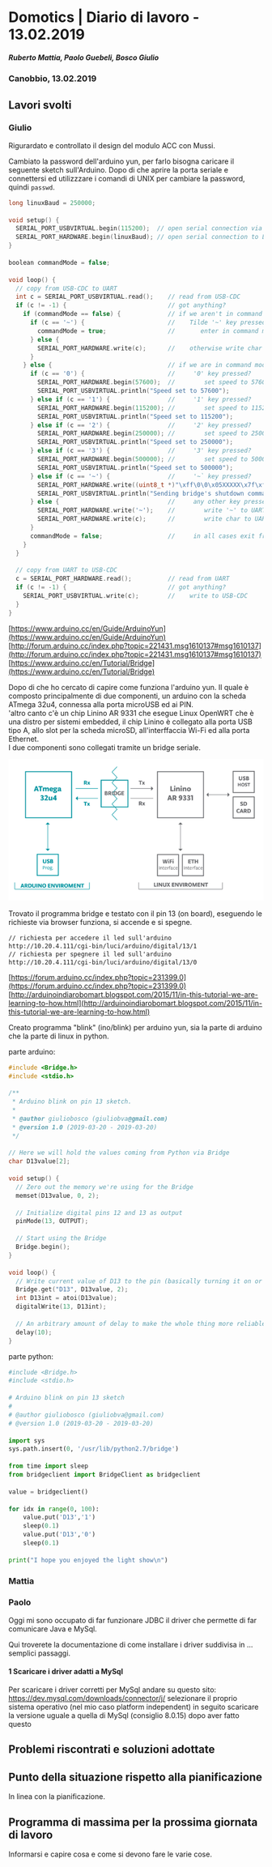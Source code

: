 # Domotics | Diario di lavoro - 13.02.2019

##### Ruberto Mattia, Paolo Guebeli, Bosco Giulio

### Canobbio, 13.02.2019

## Lavori svolti

### Giulio

Rigurardato e controllato il design del modulo ACC con Mussi.

Cambiato la password dell'arduino yun, per farlo bisogna caricare il seguente sketch sull'Arduino.
Dopo di che aprire la porta seriale e connettersi ed utilizzzare i comandi di UNIX per cambiare la
password, quindi `passwd`.

```cpp
long linuxBaud = 250000;

void setup() {
  SERIAL_PORT_USBVIRTUAL.begin(115200);  // open serial connection via USB-Serial
  SERIAL_PORT_HARDWARE.begin(linuxBaud); // open serial connection to Linux
}

boolean commandMode = false;

void loop() {
  // copy from USB-CDC to UART
  int c = SERIAL_PORT_USBVIRTUAL.read();    // read from USB-CDC
  if (c != -1) {                            // got anything?
    if (commandMode == false) {             // if we aren't in command mode...
      if (c == '~') {                       //    Tilde '~' key pressed?
        commandMode = true;                 //       enter in command mode
      } else {
        SERIAL_PORT_HARDWARE.write(c);      //    otherwise write char to UART
      }
    } else {                                // if we are in command mode...
      if (c == '0') {                       //     '0' key pressed?
        SERIAL_PORT_HARDWARE.begin(57600);  //        set speed to 57600
        SERIAL_PORT_USBVIRTUAL.println("Speed set to 57600");
      } else if (c == '1') {                //     '1' key pressed?
        SERIAL_PORT_HARDWARE.begin(115200); //        set speed to 115200
        SERIAL_PORT_USBVIRTUAL.println("Speed set to 115200");
      } else if (c == '2') {                //     '2' key pressed?
        SERIAL_PORT_HARDWARE.begin(250000); //        set speed to 250000
        SERIAL_PORT_USBVIRTUAL.println("Speed set to 250000");
      } else if (c == '3') {                //     '3' key pressed?
        SERIAL_PORT_HARDWARE.begin(500000); //        set speed to 500000
        SERIAL_PORT_USBVIRTUAL.println("Speed set to 500000");
      } else if (c == '~') {                //     '~` key pressed?
        SERIAL_PORT_HARDWARE.write((uint8_t *)"\xff\0\0\x05XXXXX\x7f\xf9", 11); // send "bridge shutdown" command
        SERIAL_PORT_USBVIRTUAL.println("Sending bridge's shutdown command");
      } else {                              //     any other key pressed?
        SERIAL_PORT_HARDWARE.write('~');    //        write '~' to UART
        SERIAL_PORT_HARDWARE.write(c);      //        write char to UART
      }
      commandMode = false;                  //     in all cases exit from command mode
    }
  }

  // copy from UART to USB-CDC
  c = SERIAL_PORT_HARDWARE.read();          // read from UART
  if (c != -1) {                            // got anything?
    SERIAL_PORT_USBVIRTUAL.write(c);        //    write to USB-CDC
  }
}
```

[https://www.arduino.cc/en/Guide/ArduinoYun](https://www.arduino.cc/en/Guide/ArduinoYun)  
[http://forum.arduino.cc/index.php?topic=221431.msg1610137#msg1610137](http://forum.arduino.cc/index.php?topic=221431.msg1610137#msg1610137)  
[https://www.arduino.cc/en/Tutorial/Bridge](https://www.arduino.cc/en/Tutorial/Bridge)  

Dopo di che ho cercato di capire come funziona l'arduino yun. Il quale &egrave; composto
principalmente di due componenti, un arduino con la scheda ATmega 32u4, connessa alla porta microUSB
ed ai PIN.  
'altro canto c'&egrave; un chip Linino AR 9331 che esegue Linux OpenWRT che &egrave; una
distro per sistemi embedded, il chip Linino &egrave; collegato alla porta USB tipo A, allo slot per
la scheda microSD, all'interffaccia Wi-Fi ed alla porta Ethernet.  
I due componenti sono collegati tramite un bridge seriale.

![Arduino Yun Logincal Schema](../doc/img/arduino/BridgeBlockDiag.png)

Trovato il programma bridge e testato con il pin 13 (on board), eseguendo le richieste via browser
funziona, si accende e si spegne.

```
// richiesta per accedere il led sull'arduino
http://10.20.4.111/cgi-bin/luci/arduino/digital/13/1
// richiesta per spegnere il led sull'arduino
http://10.20.4.111/cgi-bin/luci/arduino/digital/13/0
```

[https://forum.arduino.cc/index.php?topic=231399.0](https://forum.arduino.cc/index.php?topic=231399.0)  
[http://arduinoindiarobomart.blogspot.com/2015/11/in-this-tutorial-we-are-learning-to-how.html](http://arduinoindiarobomart.blogspot.com/2015/11/in-this-tutorial-we-are-learning-to-how.html)  

Creato programma "blink" (ino/blink) per arduino yun, sia la parte di arduino che la parte di linux
in python.

parte arduino:

```cpp
#include <Bridge.h>
#include <stdio.h>

/**
 * Arduino blink on pin 13 sketch.
 *
 * @author giuliobosco (giuliobva@gmail.com)
 * @version 1.0 (2019-03-20 - 2019-03-20)
 */

// Here we will hold the values coming from Python via Bridge
char D13value[2];

void setup() {
  // Zero out the memory we're using for the Bridge
  memset(D13value, 0, 2);

  // Initialize digital pins 12 and 13 as output
  pinMode(13, OUTPUT);

  // Start using the Bridge
  Bridge.begin();
}

void loop() {
  // Write current value of D13 to the pin (basically turning it on or off)
  Bridge.get("D13", D13value, 2);
  int D13int = atoi(D13value);
  digitalWrite(13, D13int);

  // An arbitrary amount of delay to make the whole thing more reliable
  delay(10);
}
```

parte python:

```py
#include <Bridge.h>
#include <stdio.h>

# Arduino blink on pin 13 sketch
#
# @author giuliobosco (giuliobva@gmail.com)
# @version 1.0 (2019-03-20 - 2019-03-20)

import sys
sys.path.insert(0, '/usr/lib/python2.7/bridge')

from time import sleep
from bridgeclient import BridgeClient as bridgeclient

value = bridgeclient()

for idx in range(0, 100):
    value.put('D13','1')
    sleep(0.1)
    value.put('D13','0')
    sleep(0.1)

print("I hope you enjoyed the light show\n")
```

### Mattia

### Paolo

Oggi mi sono occupato di far funzionare JDBC il driver che permette di far comunicare Java e MySql.

Qui troverete la documentazione di come installare i driver suddivisa in ... semplici passaggi.

#### 1 Scaricare i driver adatti a MySql

Per scaricare i driver corretti per MySql andare su questo sito: https://dev.mysql.com/downloads/connector/j/
selezionare il proprio sistema operativo (nel mio caso platform independent) in seguito scaricare la versione
uguale a quella di MySql (consiglio 8.0.15) dopo aver fatto questo 



##  Problemi riscontrati e soluzioni adottate


##  Punto della situazione rispetto alla pianificazione
In linea con la pianificazione.


## Programma di massima per la prossima giornata di lavoro
Informarsi e capire cosa e come si devono fare le varie cose.

